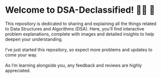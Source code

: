 # Welcome to DSA-Declassified! 🐱‍👤 📃

This repository is dedicated to sharing and explaining all the things related to Data Structures and Algorithms (DSA). Here, you'll find interactive problem explanations, complete with images and detailed insights to help deepen your understanding.
<br><br>I’ve just started this repository, so expect more problems and updates to come your way.
<br><br>As I’m learning alongside you, any feedback and reviews are highly appreciated.

